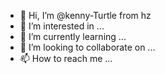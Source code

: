 - 👋 Hi, I’m @kenny-Turtle from hz
- 👀 I’m interested in ...
- 🌱 I’m currently learning ...
- 💞️ I’m looking to collaborate on ...
- 📫 How to reach me ...

<!---
kenny-Turtle/kenny-Turtle is a ✨ special ✨ repository because its `README.md` (this file) appears on your GitHub profile.
You can click the Preview link to take a look at your changes.
--->

